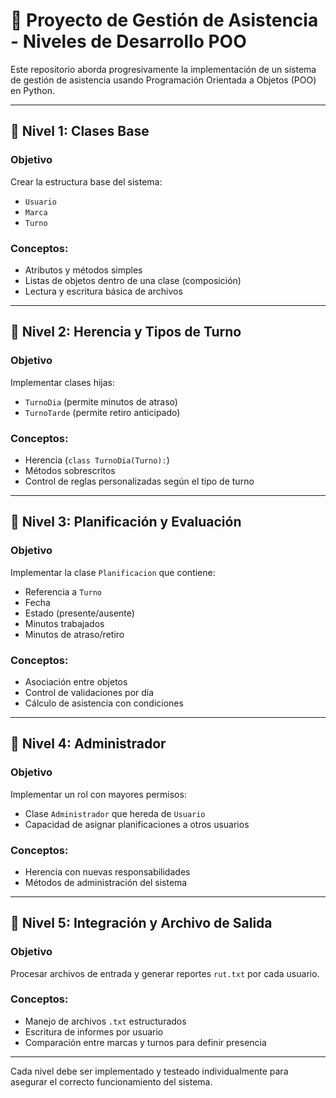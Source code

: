
# 🧠 Proyecto de Gestión de Asistencia - Niveles de Desarrollo POO

Este repositorio aborda progresivamente la implementación de un sistema de gestión de asistencia usando Programación Orientada a Objetos (POO) en Python.

---

## 🧩 Nivel 1: Clases Base

### Objetivo

Crear la estructura base del sistema:

- `Usuario`
- `Marca`
- `Turno`

### Conceptos:

- Atributos y métodos simples
- Listas de objetos dentro de una clase (composición)
- Lectura y escritura básica de archivos

---

## 🧩 Nivel 2: Herencia y Tipos de Turno

### Objetivo

Implementar clases hijas:

- `TurnoDia` (permite minutos de atraso)
- `TurnoTarde` (permite retiro anticipado)

### Conceptos:

- Herencia (`class TurnoDia(Turno):`)
- Métodos sobrescritos
- Control de reglas personalizadas según el tipo de turno

---

## 🧩 Nivel 3: Planificación y Evaluación

### Objetivo

Implementar la clase `Planificacion` que contiene:

- Referencia a `Turno`
- Fecha
- Estado (presente/ausente)
- Minutos trabajados
- Minutos de atraso/retiro

### Conceptos:

- Asociación entre objetos
- Control de validaciones por día
- Cálculo de asistencia con condiciones

---

## 🧩 Nivel 4: Administrador

### Objetivo

Implementar un rol con mayores permisos:

- Clase `Administrador` que hereda de `Usuario`
- Capacidad de asignar planificaciones a otros usuarios

### Conceptos:

- Herencia con nuevas responsabilidades
- Métodos de administración del sistema

---

## 🧩 Nivel 5: Integración y Archivo de Salida

### Objetivo

Procesar archivos de entrada y generar reportes `rut.txt` por cada usuario.

### Conceptos:

- Manejo de archivos `.txt` estructurados
- Escritura de informes por usuario
- Comparación entre marcas y turnos para definir presencia

---

Cada nivel debe ser implementado y testeado individualmente para asegurar el correcto funcionamiento del sistema.
